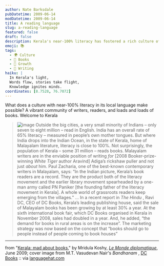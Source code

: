 ```yaml
---
author: Nate Barksdale
pubDatetime: 2009-06-14
modDatetime: 2009-06-14
title: A reading language
slug: a-reading-language
featured: false
draft: false
description: Kerala's near-100% literacy has fostered a rich culture of literature and reading, creating a vibrant community of writers and readers.
emoji: 📚
tags:
  - 🌍 Culture
  - 📖 Books
  - 🌱 Growth
  - 📝 Writing
haiku: |
  In Kerala's light,  
  Words flow, stories take flight,  
  Knowledge ignites minds.
coordinates: [8.7528, 76.7072]
---
```


What does a culture with near-100% literacy in its local language make possible? A vibrant community of writers, readers, and loads and loads of books. Welcome to Kerala

> ![image](http://culture-making.com/media/8124000611.jpg) Outside the big cities, a very small minority of Indians – only seven to eight million – read in English. India has an overall rate of 65% literacy – measured in people’s own mother tongues. But where India drops into the Indian Ocean, in the state of Kerala, home of Malayalam literature, literacy is close to 100%. Not surprisingly, the population of Kerala – some 31 million – reads books. Malayalam writers are in the enviable position of writing _for_ [2008 Booker-prize-winning _White Tiger_ author Aravind] Adiga’s rickshaw puller and not just _about_ him. Paul Zacharia, one of the best-known contemporary writers in Malayalam, says: “In the Indian picture, Kerala’s book readers are a record. They are the product both of the literacy movement and the earlier library movement spearheaded by a one-man army called PN Paniker [the founding father of the literacy movement in Kerala]. A whole world of grassroots readers keep emerging from the villages.” ... In a recent report in _The Hindu_ , Ravi DC, CEO of DC Books, Kerala’s leading publishing house, said the sale of Malayalam books has been growing by at least 30% a year. At the sixth international book fair, which DC Books organised in Kerala in November 2008, sales had doubled in a year. And, he added, “the demand for books in rural areas is on the increase”. The marketing strategy was now based on the concept that “books should go to people instead of people coming to book houses”

---

from "[Kerala: mad about books](http://mondediplo.com/2009/06/16kerala)," by Mridula Koshy, [_Le Monde diplomatique_](http://mondediplo.com/2009/06/16kerala), June 2009; cover image from M.T. Vasudevan Nair's _Bandhanam_ , [DC Books](https://www.google.com/search?q=%22DC%20Books%22%20dcbookshop.net) :: via [languagehat.com](http://www.languagehat.com/archives/003524.php)
